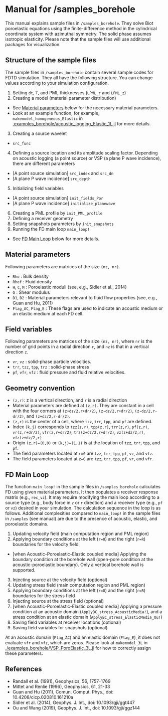 # Manual for /samples_borehole
This manual explains sample files in `/samples_borehole`. They solve Biot poroelastic equations using the finite-difference method in the cylindrical coordinate system with azimuthal symmetry. The solid phase assumes isotropic elasticity. Please note that the sample files will use additional packages for visualization.

## Structure of the sample files
The sample files in `/samples_borehole` contain several sample codes for FDTD simulation. They all have the following structure. You can change values according to your simulation configuration.

1. Setting `dt`, `T`, and PML thicknesses (`LPML_r` and `LPML_z`)
2. Creating a model (material parameter distribution)
  - See [Material parameters](#material-parameters) below for the necessary material parameters.
  - Look at an example function, for example, `makemodel_homogeneous_Elastic` in [.examples_borehole/acoustic_logging_Elastic_1L.jl](examples_borehole/acoustic_logging_Elastic_1L.jl) for more details.
3. Creating a source wavelet
  - `src_func`
4. Defining a source location and its amplitude scaling factor. Depending on acoustic logging (a point source) or VSP (a plane P wave incidence), there are different parameters
  - [A point source simulation] `src_index` and `src_dn`
  - [A plane P wave incidence] `src_depth`
5. Initializing field variables
  - [A point source simulation] `init_fields_Por`
  - [A plane P wave incidence] `initialize_planewave`
6. Creating a PML profile by `init_PML_profile`
7. Defining a receiver geometry
8. Setting snapshots parameters by `init_snapshots`
9. Running the FD main loop `main_loop!`
  - See [FD Main Loop](#fd-main-loop) below for more details.

## Material parameters
Following parameters are matrices of the size `(nz, nr)`.
 - `Rho` : Bulk density
 - `Rhof` : Fluid density
 - `H`, `C`, `M` : Poroelastic moduli (see, e.g., Sidler et al., 2014)
 - `G` : Shear modulus
 - `D1`, `D2` : Material parameters relevant to fluid flow properties (see, e.g., Guan and Hu, 2011)
 - `Flag_AC`, `Flag_E` : These flags are used to indicate an acoustic medium or an elastic medium at each FD cell.

## Field variables
Following parameters are matrices of the size `(nz, nr)`, where `nr` is the number of grid points in a radial direction `r`, and `nz` is that in a vertical direction `z`.
- `vr`, `vz` : solid-phase particle velocities.
- `trr`, `tzz`, `tpp`, `trz` : solid-phase stress
- `pf`, `vfr`, `vfz` : fluid pressure and fluid relative velocities.

## Geometry convention
- `(z,r)`: z is a vertical direction, and `r` is a radial direction
- Material parameters are defined at `(z,r)`. They are constant in a cell with the four corners at `(z+dz/2,r+dr/2)`, `(z-dz/2,r+dr/2)`, `(z-dz/2,r-dr/2)`, and `(z+dz/2,r-dr/2)`.
- `(z,r)` is the center of a cell, where `tzz`, `trr`, `tpp`, and `pf` are defined.
- Index `(k,j)` corresponds to `tzz(z,r)`, `tpp(z,r)`, `trr(z,r)`, `pf(z,r)`, `vr(z,r+dr/2)`, `vfr(z,r+dr/2)`, `trz(z+dz/2,r+dr/2)`, `vz(z+dz/2,r)`, `vfz(z+dz/2,r)`
- Origin `(z,r)=(0,0)` or `(k,j)=(1,1)` is at the location of `tzz`, `trr`, `tpp`, and `pf`.
- The field parameters located at `r=0` are `tzz`, `trr`, `tpp`, `pf`, `vz`, and `vfz`.
- The field parameters located at `z=0` are `tzz`, `trr`, `tpp`, `pf`, `vr`, and `vfr`.

## FD Main Loop
The function `main_loop!` in the sample files in `/samples_borehole` calculates FD using given material parameters. It then populates a receiver response matrix (e.g., `rec_vz`). It may require modifying the main loop according to a source type (e.g., body force in `z` or `r` direction) and a receiver type (e.g., `pf` or `vz`) desired in your simulation. The calculation sequence in the loop is as follows. Additional complexities compared to `main_loop!` in the sample files in `/samples` (see manual) are due to the presence of acoustic, elastic, and poroelastic domains.
1. Updating velocity field (main computation region and PML region)
2. Applying boundary conditions at the left (`r=0`) and the right (`r=R`) boundaries for the velocity field
  - [when Acoustic-Poroelastic-Elastic coupled media] Applying the boundary condition at the borehole wall (open-pore condition at the acoustic-poroelastic boundary). Only a vertical borehole wall is supported.  
3. Injecting source at the velocity field (optional)
4. Updating stress field (main computation region and PML region)
5. Applying boundary conditions at the left (`r=0`) and the right (`r=R`) boundaries for the stress field
6. Injecting source at the stress field (optional)
7. [when Acoustic-Poroelastic-Elastic coupled media] Applying a pressure condition at an acoustic domain (`ApplyBC_stress_AcousticMedia!`), and a stress condition at an elastic domain (`ApplyBC_stress_ElasticMedia_Ou!`)
8. Saving field variables at receiver locations (optional)
9. Saving field variables for snapshots (optional)

At an acoustic domain (`Flag_AC`) and an elastic domain (`Flag_E`), it does not evaluate `vfr` and `vfz`, which are zeros. Please look at `makemodel_3L` in [./examples_borehole/VSP_PoroElastic_3L.jl](examples_borehole/VSP_PoroElastic_3L.jl) for how to correctly assign these parameters.

## References
- Randall et al. (1991), Geophysics, 56, 1757-1769
- Mittet and Renlie (1996), Geophysics, 61, 21-33
- Guan and Hu (2011), Comun. Comput. Phys., doi: 10.4208/cicp.020810.161210a
- Sidler et al. (2014), Geophys. J. Int., doi: 10.1093/gji/ggt447
- Ou and Wang (2019), Geophys. J. Int., doi: 10.1093/gji/ggz144
